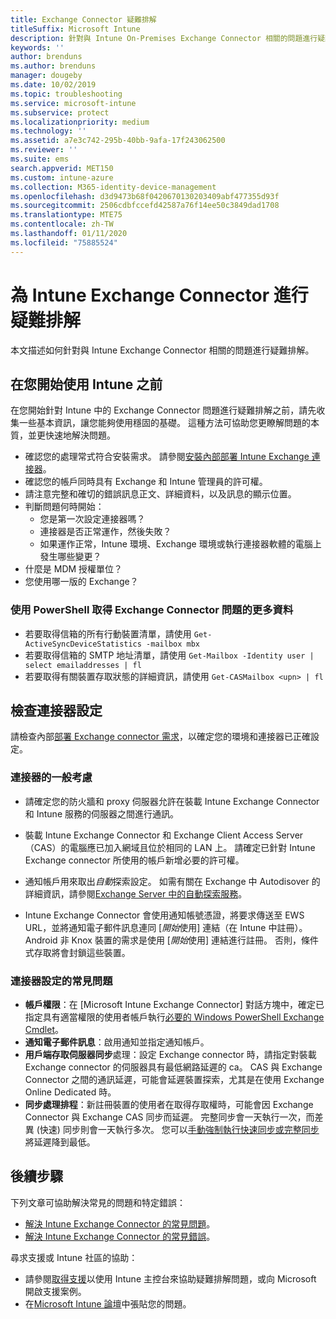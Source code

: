 ```yaml
---
title: Exchange Connector 疑難排解
titleSuffix: Microsoft Intune
description: 針對與 Intune On-Premises Exchange Connector 相關的問題進行疑難排解。
keywords: ''
author: brenduns
ms.author: brenduns
manager: dougeby
ms.date: 10/02/2019
ms.topic: troubleshooting
ms.service: microsoft-intune
ms.subservice: protect
ms.localizationpriority: medium
ms.technology: ''
ms.assetid: a7e3c742-295b-40bb-9afa-17f243062500
ms.reviewer: ''
ms.suite: ems
search.appverid: MET150
ms.custom: intune-azure
ms.collection: M365-identity-device-management
ms.openlocfilehash: d3d9473b68f0420670130203409abf477355d93f
ms.sourcegitcommit: 2506cdbfccefd42587a76f14ee50c3849dad1708
ms.translationtype: MTE75
ms.contentlocale: zh-TW
ms.lasthandoff: 01/11/2020
ms.locfileid: "75885524"
---
```

# <a name="troubleshoot-the-intune-exchange-connector"></a>為 Intune Exchange Connector 進行疑難排解

本文描述如何針對與 Intune Exchange Connector 相關的問題進行疑難排解。

## <a name="before-you-start"></a>在您開始使用 Intune 之前

在您開始針對 Intune 中的 Exchange Connector 問題進行疑難排解之前，請先收集一些基本資訊，讓您能夠使用穩固的基礎。 這種方法可協助您更瞭解問題的本質，並更快速地解決問題。

- 確認您的處理常式符合安裝需求。 請參閱[安裝內部部署 Intune Exchange 連接器](exchange-connector-install.md)。
- 確認您的帳戶同時具有 Exchange 和 Intune 管理員的許可權。
- 請注意完整和確切的錯誤訊息正文、詳細資料，以及訊息的顯示位置。
- 判斷問題何時開始： 
  - 您是第一次設定連接器嗎？ 
  - 連接器是否正常運作，然後失敗？
  - 如果運作正常，Intune 環境、Exchange 環境或執行連接器軟體的電腦上發生哪些變更？
- 什麼是 MDM 授權單位？
- 您使用哪一版的 Exchange？

### <a name="use-powershell-to-get-more-data-on-exchange-connector-issues"></a>使用 PowerShell 取得 Exchange Connector 問題的更多資料

- 若要取得信箱的所有行動裝置清單，請使用 `Get-ActiveSyncDeviceStatistics -mailbox mbx`
- 若要取得信箱的 SMTP 地址清單，請使用 `Get-Mailbox -Identity user | select emailaddresses | fl`
- 若要取得有關裝置存取狀態的詳細資訊，請使用 `Get-CASMailbox <upn> | fl`

## <a name="review-the-connector-configuration"></a>檢查連接器設定

請檢查內部[部署 Exchange connector 需求](exchange-connector-install.md#intune-exchange-connector-requirements)，以確定您的環境和連接器已正確設定。 

### <a name="general-considerations-for-the-connector"></a>連接器的一般考慮

- 請確定您的防火牆和 proxy 伺服器允許在裝載 Intune Exchange Connector 和 Intune 服務的伺服器之間進行通訊。

- 裝載 Intune Exchange Connector 和 Exchange Client Access Server （CAS）的電腦應已加入網域且位於相同的 LAN 上。 請確定已針對 Intune Exchange connector 所使用的帳戶新增必要的許可權。

- 通知帳戶用來取出*自動*探索設定。 如需有關在 Exchange 中 Autodisover 的詳細資訊，請參閱[Exchange Server 中的自動探索服務](https://docs.microsoft.com/exchange/architecture/client-access/autodiscover?view=exchserver-2016)。

- Intune Exchange Connector 會使用通知帳號憑證，將要求傳送至 EWS URL，並將通知電子郵件訊息連同 [*開始*使用] 連結（在 Intune 中註冊）。 Android 非 Knox 裝置的需求是使用 [*開始*使用] 連結進行註冊。 否則，條件式存取將會封鎖這些裝置。

### <a name="common-issues-for-connector-configurations"></a>連接器設定的常見問題

- **帳戶權限**：在 [Microsoft Intune Exchange Connector] 對話方塊中，確定已指定具有適當權限的使用者帳戶執行[必要的 Windows PowerShell Exchange Cmdlet](exchange-connector-install.md#exchange-cmdlet-requirements)。
- **通知電子郵件訊息**：啟用通知並指定通知帳戶。
- **用戶端存取伺服器同步**處理：設定 Exchange connector 時，請指定對裝載 Exchange connector 的伺服器具有最低網路延遲的 ca。 CAS 與 Exchange Connector 之間的通訊延遲，可能會延遲裝置探索，尤其是在使用 Exchange Online Dedicated 時。
- **同步處理排程**：新註冊裝置的使用者在取得存取權時，可能會因 Exchange Connector 與 Exchange CAS 同步而延遲。 完整同步會一天執行一次，而差異 (快速) 同步則會一天執行多次。 您可以[手動強制執行快速同步或完整同步](exchange-connector-install.md#manually-force-a-quick-sync-or-full-sync)將延遲降到最低。

## <a name="next-steps"></a>後續步驟
下列文章可協助解決常見的問題和特定錯誤：

- [解決 Intune Exchange Connector 的常見問題](troubleshoot-exchange-connector-common-problems.md)。
- [解決 Intune Exchange Connector 的常見錯誤](troubleshoot-exchange-connector-common-errors.md)。

尋求支援或 Intune 社區的協助：

- 請參閱[取得支援](../fundamentals/get-support.md)以使用 Intune 主控台來協助疑難排解問題，或向 Microsoft 開啟支援案例。 
- 在[Microsoft Intune 論壇](https://social.technet.microsoft.com/Forums/en-US/home?forum=microsoftintuneprod)中張貼您的問題。  
